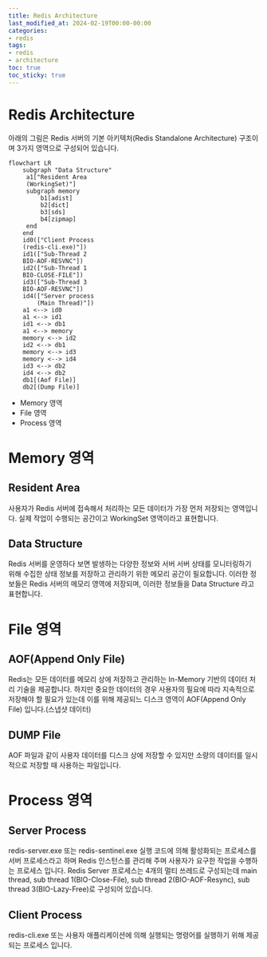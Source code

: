 ```yaml
---
title: Redis Architecture
last_modified_at: 2024-02-19T00:00-00:00
categories:
- redis
tags:
- redis
- architecture
toc: true
toc_sticky: true
---
```


# Redis Architecture

아래의 그림은 Redis 서버의 기본 아키텍처(Redis Standalone Architecture) 구조이며 3가지 영역으로 구성되어 있습니다.

```mermaid
flowchart LR 
    subgraph "Data Structure"
     a1["Resident Area
     (WorkingSet)"]
     subgraph memory
         b1[adist]
         b2[dict]
         b3[sds]
         b4[zipmap]
     end       
    end
    id0(["Client Process
    (redis-cli.exe)"])
    id1(["Sub-Thread 2 
    BIO-AOF-RESVNC"])
    id2(["Sub-Thread 1 
    BIO-CLOSE-FILE"])
    id3(["Sub-Thread 3 
    BIO-AOF-RESVNC"])
    id4(["Server process
        (Main Thread)"])
    a1 <--> id0
    a1 <--> id1
    id1 <--> db1
    a1 <--> memory
    memory <--> id2
    id2 <--> db1
    memory <--> id3
    memory <--> id4
    id3 <--> db2
    id4 <--> db2
    db1[(Aof File)]
    db2[(Dump File)]
```

- Memory 영역
- File 영역
- Process 영역

# Memory 영역

## Resident Area

사용자가 Redis 서버에 접속해서 처리하는 모든 데이터가 가장 먼저 저장되는 영역입니다.
실제 작업이 수행되는 공간이고 WorkingSet 영역이라고 표현합니다.

## Data Structure  

Redis 서버를 운영하다 보면 발생하는 다양한 정보와 서버 서버 상태를 모니터링하기 위해 수집한 상태 정보를 저장하고 관리하기 위한 메모리 공간이 필요합니다.
이러한 정보들은 Redis 서버의 메모리 영역에 저장되며, 이러한 정보들을 Data Structure 라고 표현합니다.

# File 영역

## AOF(Append Only File)

Redis는 모든 데이터를 메모리 상에 저장하고 관리하는 In-Memory 기반의 데이터 처리 기술을 제공합니다.
하지만 중요한 데이터의 경우 사용자의 필요에 따라 지속적으로 저장해야 할 필요가 있는데 이를 위해 제공되느 디스크 영역이 AOF(Append Only File) 입니다.(스냅샷 데이터)

## DUMP File

AOF 파일과 같이 사용자 데이터를 디스크 상에 저장할 수 있지만 소량의 데이터를 일시적으로 저장할 때 사용하는 파일입니다.

# Process 영역

## Server Process

redis-server.exe 또는 redis-sentinel.exe 실행 코드에 의해 활성화되는 프로세스를 서버 프로세스라고 하며 Redis 인스턴스를 관리해 주며 사용자가 요구한 작업을 수행하는 프로세스 입니다.
Redis Server 프로세스는 4개의 멀티 쓰레드로 구성되는데 main thread, sub thread 1(BIO-Close-File), sub thread 2(BIO-AOF-Resync), sub thread 3(BIO-Lazy-Free)로 구성되어 있습니다.

## Client Process

redis-cli.exe 또는 사용자 애플리케이션에 의해 실행되는 명령어를 실행하기 위해 제공되는 프로세스 입니다.